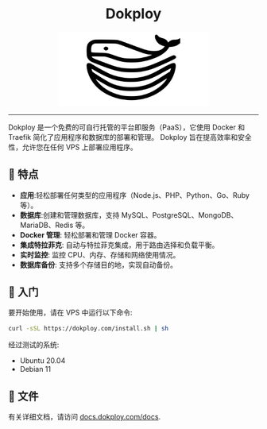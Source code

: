 

<div align="center">
   <h1 align="center">Dokploy</h1>
</div>

<div align="center" style="width:100%;">
<img src="https://raw.githubusercontent.com/Dokploy/dokploy/main/logo.png" alt="Reflex Logo"  style="width:60%;">
</div>
<hr>



Dokploy 是一个免费的可自行托管的平台即服务（PaaS），它使用 Docker 和 Traefik 简化了应用程序和数据库的部署和管理。 Dokploy 旨在提高效率和安全性，允许您在任何 VPS 上部署应用程序。


## 🌟 特点


- **应用**:轻松部署任何类型的应用程序（Node.js、PHP、Python、Go、Ruby 等）。
- **数据库**:创建和管理数据库，支持 MySQL、PostgreSQL、MongoDB、MariaDB、Redis 等。
- **Docker 管理**: 轻松部署和管理 Docker 容器。
- **集成特拉菲克**: 自动与特拉菲克集成，用于路由选择和负载平衡。
- **实时监控**: 监控 CPU、内存、存储和网络使用情况。
- **数据库备份**: 支持多个存储目的地，实现自动备份。

## 🚀 入门

要开始使用，请在 VPS 中运行以下命令:


```bash
curl -sSL https://dokploy.com/install.sh | sh
```

经过测试的系统:

- Ubuntu 20.04
- Debian 11

## 📄 文件

有关详细文档，请访问 [docs.dokploy.com/docs](https://docs.dokploy.com).
